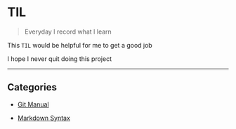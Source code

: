 # TIL
> Everyday I record what I learn

This `TIL` would be helpful for me to get a good job

I hope I never quit doing this project

---

## Categories
- [Git Manual](https://github.com/lee-seunghoon/TIL/blob/master/git/01_git.md)

- [Markdown Syntax](https://github.com/lee-seunghoon/TIL/blob/master/markdown.md)
 
